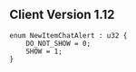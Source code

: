 ## Client Version 1.12

```rust,ignore
enum NewItemChatAlert : u32 {
    DO_NOT_SHOW = 0;    
    SHOW = 1;    
}

```
